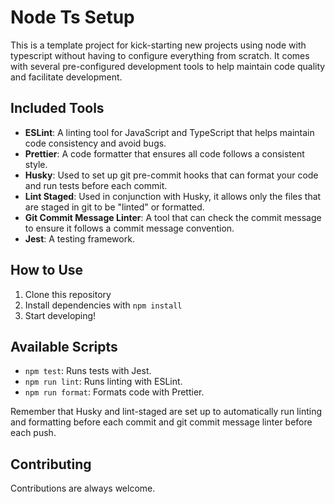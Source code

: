 # Node Ts Setup

This is a template project for kick-starting new projects using node with typescript without having to configure everything from scratch. It comes with several pre-configured development tools to help maintain code quality and facilitate development.

## Included Tools

- **ESLint**: A linting tool for JavaScript and TypeScript that helps maintain code consistency and avoid bugs.
- **Prettier**: A code formatter that ensures all code follows a consistent style.
- **Husky**: Used to set up git pre-commit hooks that can format your code and run tests before each commit.
- **Lint Staged**: Used in conjunction with Husky, it allows only the files that are staged in git to be "linted" or formatted.
- **Git Commit Message Linter**: A tool that can check the commit message to ensure it follows a commit message convention.
- **Jest**: A testing framework.

## How to Use

1. Clone this repository
2. Install dependencies with `npm install`
3. Start developing!

## Available Scripts

- `npm test`: Runs tests with Jest.
- `npm run lint`: Runs linting with ESLint.
- `npm run format`: Formats code with Prettier.

Remember that Husky and lint-staged are set up to automatically run linting and formatting before each commit and git commit message linter before each push.

## Contributing

Contributions are always welcome.